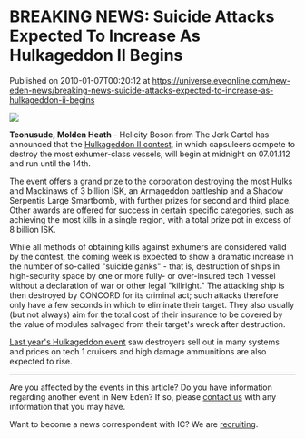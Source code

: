 # BREAKING NEWS: Suicide Attacks Expected To Increase As Hulkageddon II Begins
Published on 2010-01-07T00:20:12 at https://universe.eveonline.com/new-eden-news/breaking-news-suicide-attacks-expected-to-increase-as-hulkageddon-ii-begins

![](http://www.eve-ic.net/media/assets/icarticlebanner.png)  
  
 **Teonusude, Molden Heath** \- Helicity Boson from The Jerk Cartel has announced that the [Hulkageddon II contest](http://www.eve-ic.net/media/igbd/igbd.php?faction=ic&url=http://hulkageddon.wordpress.com/about-hulkageddon-ii/), in which capsuleers compete to destroy the most exhumer-class vessels, will begin at midnight on 07.01.112 and run until the 14th.   
  
The event offers a grand prize to the corporation destroying the most Hulks and Mackinaws of 3 billion ISK, an Armageddon battleship and a Shadow Serpentis Large Smartbomb, with further prizes for second and third place. Other awards are offered for success in certain specific categories, such as achieving the most kills in a single region, with a total prize pot in excess of 8 billion ISK.   
  
While all methods of obtaining kills against exhumers are considered valid by the contest, the coming week is expected to show a dramatic increase in the number of so-called "suicide ganks" - that is, destruction of ships in high-security space by one or more fully- or over-insured tech 1 vessel without a declaration of war or other legal "killright." The attacking ship is then destroyed by CONCORD for its criminal act; such attacks therefore only have a few seconds in which to eliminate their target. They also usually (but not always) aim for the total cost of their insurance to be covered by the value of modules salvaged from their target's wreck after destruction.   
  
[Last year's Hulkageddon event](http://www.eve-ic.net/media/igbd/igbd.php?article=3512) saw destroyers sell out in many systems and prices on tech 1 cruisers and high damage ammunitions are also expected to rise.   
  


* * *

Are you affected by the events in this article? Do you have information regarding another event in New Eden? If so, please [contact us](http://www.eveonline.com/news.asp?a=submitrp) with any information that you may have.  
  
Want to become a news correspondent with IC? We are [recruiting](http://www.eveonline.com/isd.asp).

